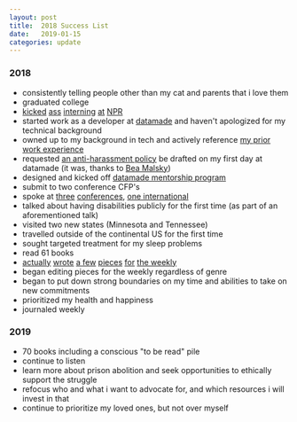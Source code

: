 ```yaml
---
layout: post
title:  2018 Success List
date:   2019-01-15
categories: update
---
```


### 2018
* consistently telling people other than my cat and parents that i love them
* graduated college
* [kicked](https://apps.npr.org/dailygraphics/graphics/cardi-b-over-time-20180404/img/cardi-bodak.png) [ass](https://www.npr.org/2018/02/23/586236738/coal-jobs-have-gone-up-under-trump-but-not-because-of-his-policies) [interning](https://www.npr.org/2018/01/22/578930256/undocumented-irish-unexpectedly-caught-in-trumps-immigration-dragnet) [at](https://www.npr.org/sections/thetwo-way/2018/03/16/594253182/kentucky-votes-to-ban-child-marriage) [NPR](https://www.npr.org/sections/ed/2018/02/15/581895659/whos-missing-from-america-s-colleges-rural-high-school-graduates)
* started work as a developer at [datamade](https://datamade.us) and haven't apologized for my technical background
* owned up to my background in tech and actively reference [my prior work experience](https://linkedin.com/in/jmithani)
* requested [an anti-harassment policy](https://datamade.us/documents/DataMade%20Anti-Harassment%20Policy%20and%20Procedures-v1.2.pdf) be drafted on my first day at datamade (it was, thanks to [Bea Malsky](https://beamalsky.fyi/))
* designed and kicked off [datamade mentorship program](https://datamade.us/blog/mentorship-program/)
* submit to two conference CFP's
* spoke at [three](https://srccon.org/sessions/#proposal-disability-in-newsroom) [conferences](https://sched.co/GY8g), [one international](https://guidebook.com/guide/147793/event/21682714/)
* talked about having disabilities publicly for the first time (as part of an aforementioned talk)
* visited two new states (Minnesota and Tennessee)
* travelled outside of the continental US for the first time
* sought targeted treatment for my sleep problems
* read 61 books
* [actually](https://southsideweekly.com/unerasable-patricia-frazier-poetry/) [wrote](https://southsideweekly.com/for-she-wrote-kwyn-riley/) [a few](https://southsideweekly.com/best-south-side-south-loop-2018/) [pieces](https://southsideweekly.com/best-south-side-south-loop-2018/#best-sugar-rush) [for](https://southsideweekly.com/best-south-side-chinatown-2018/#best-boba-trends) [the weekly](https://southsideweekly.com/)
* began editing pieces for the weekly regardless of genre
* began to put down strong boundaries on my time and abilities to take on new commitments
* prioritized my health and happiness
* journaled weekly

### 2019
* 70 books including a conscious "to be read" pile
* continue to listen
* learn more about prison abolition and seek opportunities to ethically support the struggle
* refocus who and what i want to advocate for, and which resources i will invest in that
* continue to prioritize my loved ones, but not over myself
